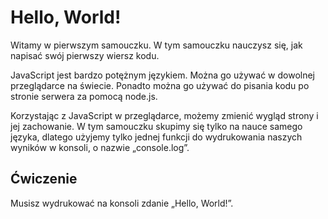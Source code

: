 # Hello, World!

Witamy w pierwszym samouczku. W tym samouczku nauczysz się, jak napisać swój pierwszy wiersz kodu.

JavaScript jest bardzo potężnym językiem. Można go używać w dowolnej przeglądarce na świecie. Ponadto można go używać do pisania kodu po stronie serwera za pomocą node.js.

Korzystając z JavaScript w przeglądarce, możemy zmienić wygląd strony i jej zachowanie. W tym samouczku skupimy się tylko na nauce samego języka, dlatego użyjemy tylko jednej funkcji do wydrukowania naszych wyników w konsoli, o nazwie „console.log”.

## Ćwiczenie
Musisz wydrukować na konsoli zdanie „Hello, World!”.